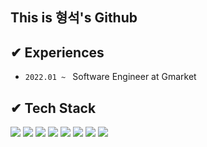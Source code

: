## This is 형석's Github

## ✔ Experiences
- `2022.01 ~ ` Software Engineer at Gmarket

## ✔ Tech Stack
<img src="https://img.shields.io/badge/Python-3776AB?style=flat&logo=Python&logoColor=white"/> <img src="https://img.shields.io/badge/java-276DC3?style=flat&logo=R&logoColor=white"/> <img src="https://img.shields.io/badge/Tableau-E97627?style=flat&logo=Tableau&logoColor=white"/> <img src="https://img.shields.io/badge/-QGIS-brightgreen?style=flat&logo=Qgis&logoColor=white"/> <img src = "https://img.shields.io/badge/mysql-%2300f.svg?style=flat&logo=mysql&logoColor=white"/>
 <img src="https://img.shields.io/badge/JavaScript-%23EE4C2C.svg?style=flat&logo=PyTorch&logoColor=white"/> <img src="https://img.shields.io/badge/Spring-red?style=flat&logo=Streamlit&logoColor=white"/> <img src = "https://img.shields.io/badge/-selenium-%43B02A?style=flat&logo=selenium&logoColor=white"/>
